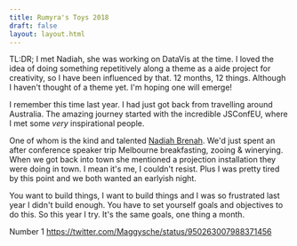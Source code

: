 ```yaml
---
title: Rumyra's Toys 2018
draft: false
layout: layout.html
---
```


TL:DR; I met Nadiah, she was working on DataVis at the time. I loved the idea of doing something repetitively along a theme as a aide project for creativity, so I have been influenced by that. 12 months, 12 things. Although I haven't thought of a theme yet. I'm hoping one will emerge!

I remember this time last year. I had just got back from travelling around Australia. The amazing journey started with the incredible JSConfEU, where I met some _very_ inspirational people.

One of whom is the kind and talented [Nadiah Brenah](). We'd just spent an after conference speaker trip Melbourne breakfasting, zooing & winerying. When we got back into town she mentioned a projection installation they were doing in town. I mean it's me, I couldn't resist. Plus I was pretty tired by this point and we both wanted an earlyish night.

You want to build things, I want to build things and I was so frustrated last year I didn't build enough. You have to set yourself goals and objectives to do this. So this year I try. It's the same goals, one thing a month.

Number 1 https://twitter.com/Maggysche/status/950263007988371456




